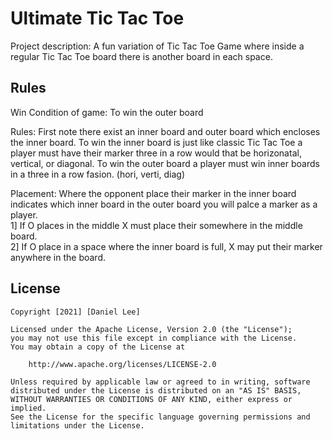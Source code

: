 # Ultimate Tic Tac Toe

Project description: 
A fun variation of Tic Tac Toe Game where inside 
a regular Tic Tac Toe board there is another board in each space.

## Rules

Win Condition of game: To win the outer board

Rules: First note there exist an inner board and outer board which encloses the inner board.
To win the inner board is just like classic Tic Tac Toe a player must have their marker three in a row would that be horizonatal, vertical, or diagonal.
To win the outer board a player must win inner boards in a three in a row fasion. (hori, verti, diag)

Placement: Where the opponent place their marker in the inner board indicates which inner board in the outer board you will palce a marker as a player.  
1] If O places in the middle X must place their somewhere in the middle board.  
2] If O place in a space where the inner board is full, X may put their marker anywhere in the board.  

## License

    Copyright [2021] [Daniel Lee]

    Licensed under the Apache License, Version 2.0 (the "License");
    you may not use this file except in compliance with the License.
    You may obtain a copy of the License at

        http://www.apache.org/licenses/LICENSE-2.0

    Unless required by applicable law or agreed to in writing, software
    distributed under the License is distributed on an "AS IS" BASIS,
    WITHOUT WARRANTIES OR CONDITIONS OF ANY KIND, either express or implied.
    See the License for the specific language governing permissions and
    limitations under the License.
